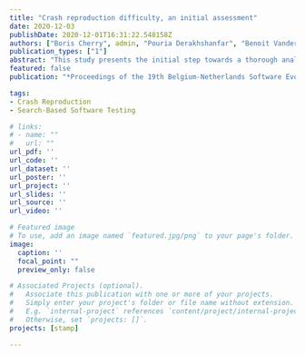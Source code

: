 ```yaml
---
title: "Crash reproduction difficulty, an initial assessment"
date: 2020-12-03
publishDate: 2020-12-01T16:31:22.548158Z
authors: ["Boris Cherry", admin, "Pouria Derakhshanfar", "Benoit Vanderose"]
publication_types: ["1"]
abstract: "This study presents the initial step towards a thorough analysis of the difficulty to reproduce a crash using search-based crash reproduction. Traditionally, code size and complexity are considered representative indicators of the difficulty for search-based approaches, like search-based unit test generation, to generate tests. However, unlike unit test generation, crash reproduction does not seek to cover a set of behaviors but instead to generate one or more tests exercising a specific behavior reproducing a given crash. In this context, there is no guarantee that the indicators used for unit testing are still valid for crash reproduction. In this study, we seek to identify such indicators by considering various code metrics, code smells, and change metrics. We report our effort to collect those metrics for JCRASHPACK, a state-of-the-art crash reproduction benchmark, and an initial assessment by considering metrics individually. Our results show that although JCRASHPACK is larger than benchmarks used in previous studies, additional crashes should be added to improve its diversity and representativeness, and that no individual metric can be used to characterize the difficulty to reproduce a crash."
featured: false
publication: "*Proceedings of the 19th Belgium-Netherlands Software Evolution Workshop (BENEVOL '20)*"

tags:
- Crash Reproduction
- Search-Based Software Testing

# links:
# - name: ""
#   url: ""
url_pdf: ''
url_code: ''
url_dataset: ''
url_poster: ''
url_project: ''
url_slides: ''
url_source: ''
url_video: ''

# Featured image
# To use, add an image named `featured.jpg/png` to your page's folder.
image:
  caption: ''
  focal_point: ""
  preview_only: false

# Associated Projects (optional).
#   Associate this publication with one or more of your projects.
#   Simply enter your project's folder or file name without extension.
#   E.g. `internal-project` references `content/project/internal-project/index.md`.
#   Otherwise, set `projects: []`.
projects: [stamp]

---
```


